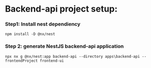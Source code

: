 # Backend-api project setup:

### Step1: Install nest dependiency
```
npm install -D @nx/nest
```

### Step 2: generate NestJS backend-api application
```
npx nx g @nx/nest:app backend-api --directory apps\backend-api --frontendProject frontend-ui
```
